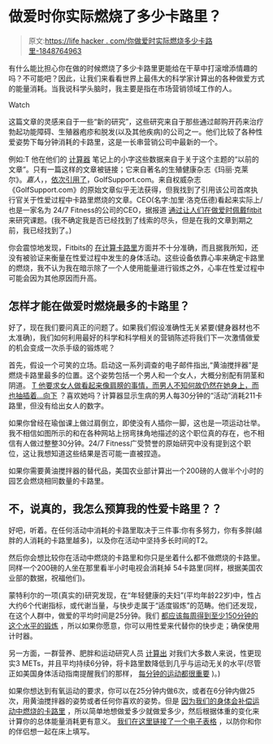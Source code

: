 # 做爱时你实际燃烧了多少卡路里？

> 原文:[https://life hacker . com/你做爱时实际燃烧多少卡路里-1848764963](https://lifehacker.com/how-many-calories-do-you-actually-burn-during-sex-1848764963)

有什么能比担心你在做的时候燃烧了多少卡路里更能给在干草中打滚增添情趣的吗？不可能吧？因此，让我们来看看世界上最伟大的科学家计算出的各种做爱方式的能量消耗。当我说科学头脑时，我主要是指在市场营销领域工作的人。

Watch

这篇文章的灵感来自于一些“新的研究”，这些研究来自于那些通过邮购开药来治疗勃起功能障碍、生殖器疱疹和脱发(以及其他疾病)的公司之一。他们比较了各种性爱姿势下每分钟消耗的卡路里，这是一长串营销公司中最新的一个。

例如:T 他在他们的 [计算器](https://www.frommars.com/sex-calculator) 笔记上的小字这些数据来自于关于这个主题的“以前的文章”。只有一篇这样的文章被链接；它来自著名的生殖健康杂志《玛丽·克莱尔》。*嘉人*，，[依次引用了](https://www.marieclaire.co.uk/life/lockdown-sexercise-sex-positions-burning-calories-702841)，GolfSupport.com。来自权威杂志《GolfSupport.com》的原始文章似乎无法获得，但我找到了引用该公司首席执行官关于性爱过程中卡路里燃烧的文章。CEO(名字:加里·洛克伍德)看起来实际上/也是一家名为 24/7 Fitness的公司的CEO，据报道 [通过让人们在做爱时佩戴fitbit](https://www.dailymail.co.uk/femail/article-7533699/How-calories-burn-sex-revealed.html)来研究课题。(我不确定我是否已经找到了线索的尽头，但是在我的文章到期之前，我已经找到了。)

你会震惊地发现，Fitbits的 [在计算卡路里](https://www.ingentaconnect.com/content/png/ajhb/2019/00000043/00000003/art00005)方面并不十分准确，而且据我所知，还没有被验证来衡量在性爱过程中发生的身体活动。这些设备依靠心率来确定卡路里的燃烧，我不认为我在暗示除了一个人使用能量进行锻炼之外，心率在性爱过程中可能会因为其他原因而升高。

## 怎样才能在做爱时燃烧最多的卡路里？

好了，现在我们要问真正的问题了。如果我们假设准确性无关紧要(健身器材也不太准确)，我们如何利用最好的科学和科学相关的营销陈述将我们下一次激情做爱的机会变成一次杀手级的锻炼呢？

首先，假设一个可笑的立场。启动这一系列调查的电子邮件指出,“黄油搅拌器”是燃烧卡路里最多的位置。这个姿势包括一个男人和一个女人，大概分别配有阴茎和阴道。 [T 他要求女人做看起来像肩膀的事情，而男人不知何故仍然在她身上，而也抽插着...向下](https://www.kinkly.com/definition/469/the-butter-churner-position) ？喜欢她吗？计算器显示生病的男人每30分钟的“活动”消耗211卡路里，但没有给出女人的数字。

如果你曾经在瑜伽课上做过肩倒立，即使没有人插你一脚，这也是一项运动壮举。我不相信如图所示的和在各种网站上拐弯抹角地描述的这个职位真的存在，也不相信有人做过整整30分钟。24/7 Fitness广受赞誉的原始研究中没有提到这个职位，这让我想知道这些结果是否可能一直被捏造。

如果你需要黄油搅拌器的替代品，美国农业部计算出一个200磅的人做半个小时的园艺会燃烧相同数量的卡路里。

## 不，说真的，我怎么预算我的性爱卡路里？？

好吧，听着。在任何活动中消耗的卡路里取决于三件事:你有多努力，你有多胖(越胖的人消耗的卡路里越多)，以及你在活动中坚持多长时间的T2。

然后你会想比较你在活动中燃烧的卡路里和你只是坐着什么都不做燃烧的卡路里。同样一个200磅的人坐在那里看半小时电视会消耗掉 54卡路里(同样，根据美国农业部的数据，祝福他们)。

蒙特利尔的一项(真实的)研究发现，在“年轻健康的夫妇”(平均年龄22岁)中，性占大约6个代谢指标，或代谢当量，与快步走属于“适度锻炼”的范畴。他们还发现，在这个人群中，做爱的平均时间是25分钟。我们 [都应该每周得到至少150分钟的这个水平的锻炼](https://lifehacker.com/how-much-exercise-do-i-really-need-1823708126) ，所以如果你愿意，你可以用性爱来代替你的快步走；确保使用计时器。

另一方面，一群营养、肥胖和运动研究人员 [计算出](https://www.nejm.org/doi/full/10.1056/NEJMsa1208051) 对我们大多数人来说，性更现实3 METs，并且平均持续6分钟，将卡路里数降低到几乎与运动无关的水平(尽管正如美国身体活动指南提醒我们的那样， [每分钟的运动都很重要](https://lifehacker.com/the-new-exercise-guidelines-are-even-easier-to-meet-1830380875) )。)

如果你想达到有氧运动的要求，你可以在25分钟内做6次，或者在6分钟内做25次，用黄油搅拌器的姿势或者任何你喜欢的姿势。但是 [因为我们的身体会补偿运动中燃烧的卡路里](https://lifehacker.com/exercise-doesnt-burn-as-many-extra-calories-as-you-thin-1847333493) ，所以简单地想做爱多少就做爱多少，然后根据体重的变化来计算你的总体能量消耗更有意义。 [我们在这里链接了一个电子表格](https://lifehacker.com/how-to-find-out-how-many-calories-you-really-burn-1834752318) ，以防你和你的伴侣想一起在床上填写。